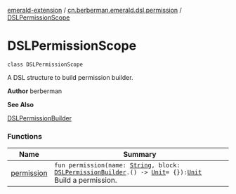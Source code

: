 [emerald-extension](../../index.md) / [cn.berberman.emerald.dsl.permission](../index.md) / [DSLPermissionScope](.)

# DSLPermissionScope

`class DSLPermissionScope`

A DSL structure to build permission builder.

**Author**
berberman

**See Also**

[DSLPermissionBuilder](../-d-s-l-permission-builder/index.md)

### Functions

| Name | Summary |
|---|---|
| [permission](permission.md) | `fun permission(name: `[`String`](https://kotlinlang.org/api/latest/jvm/stdlib/kotlin/-string/index.html)`, block: `[`DSLPermissionBuilder`](../-d-s-l-permission-builder/index.md)`.() -> `[`Unit`](https://kotlinlang.org/api/latest/jvm/stdlib/kotlin/-unit/index.html)` = {}): `[`Unit`](https://kotlinlang.org/api/latest/jvm/stdlib/kotlin/-unit/index.html)<br>Build a permission. |
